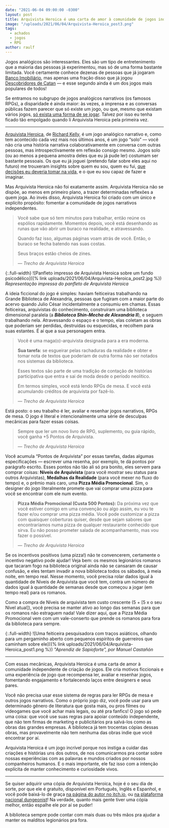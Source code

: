 ```yaml
---
date: "2021-06-04 09:00:00 -0300"
layout: post
title: Arquivista Heroica é uma carta de amor à comunidade de jogos independentes
image: "/uploads/2021/06/04/Arquivista-Heroica_post3.png"
tags:
  - achados
  - jogos
  - RPG
author: raulf
---
```


Jogos analógicos são interessantes. Eles são um tipo de entretenimento que a maioria das pessoas já experimentou, mas só de uma forma bastante limitada. Você certamente conhece dezenas de pessoas que já jogaram [Banco Imobiliário](https://pt.wikipedia.org/wiki/Banco_Imobili%C3%A1rio), mas apenas uma fração disso que já jogou [Descobridores de Catan](https://pt.wikipedia.org/wiki/Descobridores_de_Catan) — e esse segundo ainda é um dos jogos mais populares de todos!

Se entramos no subgrupo de jogos analógicos narrativos (os famosos RPGs), a disparidade é ainda maior: às vezes, a imprensa e as conversas públicas fazem parecer que só existe um jogo, ou que, mesmo que existam vários jogos, [só exista uma forma de se jogar](https://paomortadela.com.br/2019/04/apocalypse-world-ajuda-a-desafiar-expectativas-sobre-rpg-de-mesa/). Talvez por isso eu tenha ficado tão empolgado quando li Arquivista Heroica pela primeira vez.

---

[Arquivista Heroica](https://kumada1.itch.io/heroic-archivist), de [Richard Kelly](https://kumada1.itch.io/), é um jogo analógico narrativo e, como tem acontecido cada vez mais nos últimos anos, é um jogo “solo” — você não cria uma história narrativa colaborativamente em conversa com outras pessoas, mas introspectivamente em reflexão consigo mesmo. Jogos solo (ou ao menos a pequena amostra deles que eu já pude ler) costumam ser bastante pessoais. Os que eu já joguei (pretendo falar sobre eles aqui no futuro) me trouxeram insights sobre quem eu sou, quem eu fui, [que decisões eu deveria tomar na vida,](https://paomortadela.com.br/2020/07/p%C3%A3odecast-com-raul-fontoura/) e o que eu sou capaz de fazer e imaginar.

Mas Arquivista Heroica não foi exatamente assim. Arquivista Heroica não se dispõe, ao menos em primeiro plano, a trazer determinadas reflexões a quem joga. Ao invés disso, Arquivista Heroica foi criado com um único e explícito propósito: fomentar a comunidade de jogos narrativos independentes.

> Você sabe que só tem minutos para trabalhar, então reúne os espólios rapidamente. Momentos depois, você está desenhando as runas que vão abrir um buraco na realidade, e atravessando.
>
> Quando faz isso, algumas páginas voam atrás de você. Então, o buraco se fecha batendo nas suas costas.
>
> Seus braços estão cheios de zines.
>
> <cite>— Trecho de Arquivista Heroica</cite>

{:.full-width}
![Panfleto impresso de Arquivista Heroica sobre um fundo psicodélico]({% link uploads/2021/06/04/Arquivista-Heroica_post2.jpg %})
_Representação impressa do panfleto de Arquivista Heroica_

A ideia ficcional do jogo é simples: haviam feiticeiras trabalhando na Grande Biblioteca de Alexandria, pessoas que fugiram com a maior parte do acervo quando Julio César incidentalmente a consumiu em chamas. Essas feiticeiras, arquivistas do conhecimento, construíram uma biblioteca dimensional paralela (a **_Biblioteca Shin-Mecha de Alexandria II_**), e seguem trabalhando nela. Atravessando o espaço e o tempo, elas coletam as obras que poderiam ser perdidas, destruídas ou esquecidas, e recolhem para suas estantes. É aí que a sua personagem entra.

> Você é uma maga(o)-arquivista designada para a era moderna.
>
> **Sua tarefa:** se esgueirar pelas rachaduras da realidade e obter e tomar nota de textos que poderiam de outra forma não ser notados nos sistemas da biblioteca.
>
> Esses textos são parte de uma tradição de contação de histórias participativa que entra e sai de moda desde o período neolítico.
>
> Em termos simples, você está lendo RPGs de mesa. E você está acumulando créditos de arquivista por fazê-lo.
>
> <cite>— Trecho de Arquivista Heroica</cite>

Está posto: o seu trabalho é ler, avaliar e resenhar jogos narrativos, RPGs de mesa. O jogo é literal e intencionalmente uma série de desculpas mecânicas para fazer essas coisas.

> Sempre que ler um novo livro de RPG, suplemento, ou guia rápido, você ganha +5 Pontos de Arquivista.
>
> <cite>— Trecho de Arquivista Heroica</cite>

Você acumula “Pontos de Arquivista” por essas tarefas, dadas algumas especificações — escrever uma resenha, por exemplo, te dá pontos por parágrafo escrito. Esses pontos não tão ali só pra bonito, eles servem para comprar coisas: **Níveis de Arquivista** (para você mostrar seu status para outros Arquivistas), **Medalhas da Realidade** (para você mexer no fluxo do tempo) e, o prêmio mais caro, uma **Pizza Média Promocional**. Sim, o designer do jogo literalmente promete que vai comprar uma pizza para você se encontrar com ele num evento.

> **Pizza Média Promocional (Custa 500 Pontos):** Da próxima vez que você estiver comigo em uma convenção ou algo assim, eu vou te fazer e/ou comprar uma pizza média. Você pode customizar a pizza com quaisquer coberturas quiser, desde que sejam sabores que encontraríamos numa pizza de qualquer restaurante conhecido que sirva. Eu não posso prometer salada de acompanhamento, mas vou fazer o possível.
>
> <cite>— Trecho de Arquivista Heroica</cite>

Se os incentivos positivos (uma pizza!) não te convencerem, certamente o incentivo negativo pode ajudar! Veja bem: os mesmos legionários romanos que tacaram fogo na biblioteca original ainda não se cansaram de causar confusão, e eles tentam invadir a nova biblioteca todos os sábados, à meia noite, em tempo real. Nesse momento, você precisa rolar dados igual à quantidade de Níveis de Arquivista que você tem, contra um número de dados igual à quantidade de semanas desde que começou a jogar (em tempo real) para os romanos.

Como a compra de Níveis de arquivista tem custo crescente (5 + [5 x o seu Nível atual]), você precisa se manter ativo ao longo das semanas para que os romanos não estraguem nada! Vale dizer aqui, que a Pizza Média Promocional vem com um vale-conserto que prende os romanos para fora da biblioteca para sempre.

{:.full-width}
![Uma feiticeira pesquisadora com traços asiáticos, olhando para um pergaminho aberto com pequenos espíritos de guerreiros que caminham sobre ele]({% link uploads/2021/06/04/Arquivista-Heroica_post1.png %})
_"Aprendiz de Sapioforte", por Manuel Castañón_

---

Com essas mecânicas, Arquivista Heroica é uma carta de amor à comunidade independente de criação de jogos. Ele cria motivos ficcionais e uma experiência de jogo que recompensa ler, avaliar e resenhar jogos, fomentando engajamento e fortalecendo laços entre designers e seus pares.

Você não precisa usar esse sistema de regras para ler RPGs de mesa e outros jogos narrativos. Como o próprio jogo diz, você pode usar para um determinado gênero de literatura que gosta mais, ou pros filmes ou videogames que você achar mais legais, ou até pra fanfics! O jogo só pede uma coisa: que você use suas regras para apoiar conteúdo independente, que não tem firmas de marketing e publicitários pra salvá-los como as obras das grandes empresas. A biblioteca já tem trocentas cópias dessas obras, mas provavelmente não tem nenhuma das obras indie que você encontrar por aí.

Arquivista Heroica é um jogo incrível porque nos instiga a cuidar das criações e histórias uns dos outros, de nos comunicarmos pra contar sobre nossas experiências com as palavras e mundos criados por nossos companheiros humanos. E o mais importante, ele faz isso com a intenção explícita de manter conhecimento e curiosidade vivos.

---

Se quiser adquirir uma cópia de Arquivista Heroica, hoje é o seu dia de sorte, por que ele é gratuito, disponível em Português, Inglês e Espanhol, e você pode baixá-lo de graça [na página do autor no itch.io](https://kumada1.itch.io/heroic-archivist), ou [na plataforma nacional dungeonist](https://www.dungeonist.com/marketplace/product/arquivista-heroica/)! Na verdade, quanto mais gente tiver uma cópia melhor, então espalhe ele por aí se puder!

A biblioteca sempre pode contar com mais duas ou três mãos pra ajudar a manter os malditos legionários pra fora.
